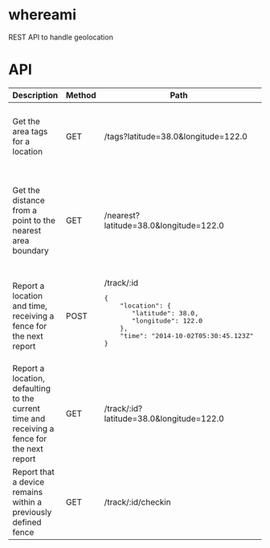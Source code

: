 whereami
========

REST API to handle geolocation



API
===

<table>
  <thead>
    <tr>
      <th>Description</th>
      <th>Method</th>
      <th>Path</th>
      <th>Response</th>
    </tr>
  </thead>
  <tbody>
    <tr>
      <td>Get the area tags for a location</td>
      <td>GET</td>
      <td>/tags?latitude=38.0&longitude=122.0</td>
      <td>
<pre>{
    "location": {
        "latitude": 38.0,
        "longitude": 132.0
    }
    "distance": 1000.0,
}</pre>
      </td>
    </tr>
    <tr>
      <td>Get the distance from a point to the nearest area boundary</td>
      <td>GET</td>
      <td>/nearest?latitude=38.0&longitude=122.0</td>
      <td>
<pre>{
    "location": {
        "latitude": 38.0,
        "longitude": 132.0
    }
    "tags": [
        "CA",
        "San Francisco",
        "94123"
    ]
}</pre>
      </td>
    </tr>
    <tr>
      <td>Report a location and time, receiving a fence for the next report</td>
      <td>POST</td>
      <td>/track/:id
      <br/>
<pre>{
    "location": {
       "latitude": 38.0,
       "longitude": 122.0
    },
    "time": "2014-10-02T05:30:45.123Z"
}</pre>
      </td>
      <td>
<pre>{
    "circle": {
        "center": {
            "latitude": 38.0,
            "longitude": 122.0
        },
        "radius": 7400.0
    },
    "time": "2014-10-02T08:30:45.123Z"
}</pre></td>
    </tr>
    <tr>
      <td>Report a location, defaulting to the current time and receiving a fence for the next report</td>
      <td>GET</td>
      <td>/track/:id?latitude=38.0&longitude=122.0</td>
      <td>
<pre>{
    "circle": {
        "center": {
            "latitude": 38.0,
            "longitude": 122.0
        },
        "radius": 7400.0
    },
    "time": "2014-10-02T08:30:45.123Z"
}</pre></td>
    </tr>
    <tr>
      <td>Report that a device remains within a previously defined fence</td>
      <td>GET</td>
      <td>/track/:id/checkin</td>
      <td></td>
    </tr>
  </tbody>
</table>

